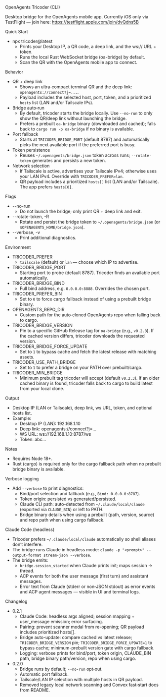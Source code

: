 OpenAgents Tricoder (CLI)

Desktop bridge for the OpenAgents mobile app. Currently iOS only via TestFlight — join here: https://testflight.apple.com/join/dvQdns5B

Quick Start
- npx tricoder@latest
  - Prints your Desktop IP, a QR code, a deep link, and the ws:// URL + token.
  - Runs the local Rust WebSocket bridge (oa-bridge) by default.
  - Scan the QR with the OpenAgents mobile app to connect.

Behavior
- QR + deep link
  - Shows an ultra‑compact terminal QR and the deep link: `openagents://connect?j=...`.
  - Payload includes the selected host, port, token, and a prioritized `hosts` list (LAN and/or Tailscale IPs).
- Bridge auto‑run
  - By default, tricoder starts the bridge locally. Use `--no-run` to only show the QR/deep link without launching the bridge.
  - Prefers a prebuilt `oa-bridge` binary (downloaded and cached); falls back to `cargo run -p oa-bridge` if no binary is available.
- Port fallback
  - Starts at `TRICODER_BRIDGE_PORT` (default 8787) and automatically picks the next available port if the preferred port is busy.
- Token persistence
  - Reuses `~/.openagents/bridge.json` token across runs; `--rotate-token` generates and persists a new token.
- Network selection
  - If Tailscale is active, advertises your Tailscale IPv4; otherwise uses your LAN IPv4. Override with `TRICODER_PREFER=lan`.
  - QR payload includes a prioritized `hosts[]` list (LAN and/or Tailscale). The app prefers `hosts[0]`.

Flags
- --no-run
  - Do not launch the bridge; only print QR + deep link and exit.
- --rotate-token, -R
  - Rotate and persist the bridge token to `~/.openagents/bridge.json` (or `$OPENAGENTS_HOME/bridge.json`).
- --verbose, -v
  - Print additional diagnostics.

Environment
- TRICODER_PREFER
  - `tailscale` (default) or `lan` — choose which IP to advertise.
- TRICODER_BRIDGE_PORT
  - Starting port to probe (default 8787). Tricoder finds an available port automatically.
- TRICODER_BRIDGE_BIND
  - Full bind address, e.g. `0.0.0.0:8888`. Overrides the chosen port.
- TRICODER_PREFER_BIN
  - Set to `0` to force cargo fallback instead of using a prebuilt bridge binary.
- OPENAGENTS_REPO_DIR
  - Custom path for the auto‑cloned OpenAgents repo when falling back to cargo.
- TRICODER_BRIDGE_VERSION
  - Pin to a specific GitHub Release tag for `oa-bridge` (e.g., `v0.2.3`). If the cached version differs, tricoder downloads the requested version.
- TRICODER_BRIDGE_FORCE_UPDATE
  - Set to `1` to bypass cache and fetch the latest release with matching assets.
- TRICODER_USE_PATH_BRIDGE
  - Set to `1` to prefer a bridge on your PATH over prebuilt/cargo.
- TRICODER_MIN_BRIDGE
  - Minimum prebuilt tag tricoder will accept (default `v0.2.3`). If an older cached binary is found, tricoder falls back to cargo to build latest from your local clone.

Output
- Desktop IP (LAN or Tailscale), deep link, ws URL, token, and optional hosts list.
- Example:
  - Desktop IP (LAN): 192.168.1.10
  - Deep link: openagents://connect?j=...
  - WS URL:    ws://192.168.1.10:8787/ws
  - Token:     abc...

Notes
- Requires Node 18+.
- Rust (cargo) is required only for the cargo fallback path when no prebuilt bridge binary is available.

Verbose logging
- Add `--verbose` to print diagnostics:
  - Bind/port selection and fallback (e.g., `Bind: 0.0.0.0:8787`).
  - Token origin: persisted vs generated/persisted.
  - Claude CLI path: auto-detected from `~/.claude/local/claude` (exported via `CLAUDE_BIN`) or left to PATH.
  - Bridge binary details when using a prebuilt (path, version, source) and repo path when using cargo fallback.

Claude Code (headless)
- Tricoder prefers `~/.claude/local/claude` automatically so shell aliases don’t interfere.
- The bridge runs Claude in headless mode: `claude -p "<prompt>" --output-format stream-json --verbose`.
- The bridge emits:
  - `bridge.session_started` when Claude prints init; maps session → thread.
  - ACP events for both the user message (first turn) and assistant messages.
  - Error text from Claude (stderr or non‑JSON stdout) as error events and ACP agent messages — visible in UI and terminal logs.

Changelog
- 0.2.1
  - Claude Code: headless args aligned; session mapping + user_message emission; error surfacing.
  - Pairing: prevent scanner modal from re-opening; QR payload includes prioritized hosts[].
  - Bridge auto-update: compare cached vs latest release; `TRICODER_BRIDGE_VERSION` pin; `TRICODER_BRIDGE_FORCE_UPDATE=1` to bypass cache; minimum-prebuilt version gate with cargo fallback.
  - Logging: verbose prints for bind/port, token origin, CLAUDE_BIN path, bridge binary path/version, repo when using cargo.
- 0.2.0
  - Bridge runs by default; `--no-run` opt‑out.
  - Automatic port fallback.
  - Tailscale/LAN IP selection with multiple hosts in QR payload.
  - Removed legacy local network scanning and Convex fast‑start docs from README.
